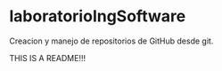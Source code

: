 # laboratorioIngSoftware
Creacion y manejo de repositorios de GitHub desde git.

THIS IS A README!!!
